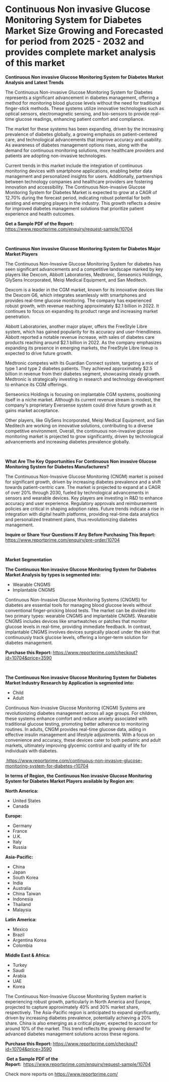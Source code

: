 <p><h1>Continuous Non invasive Glucose Monitoring System for Diabetes Market Size Growing and Forecasted for period from 2025 - 2032 and provides complete market analysis of this market</h1></p><p><strong>Continuous Non invasive Glucose Monitoring System for Diabetes Market Analysis and Latest Trends</strong></p>
<p><p>The Continuous Non-invasive Glucose Monitoring System for Diabetes represents a significant advancement in diabetes management, offering a method for monitoring blood glucose levels without the need for traditional finger-stick methods. These systems utilize innovative technologies such as optical sensors, electromagnetic sensing, and bio-sensors to provide real-time glucose readings, enhancing patient comfort and compliance.</p><p>The market for these systems has been expanding, driven by the increasing prevalence of diabetes globally, a growing emphasis on patient-centered care, and technological advancements that improve accuracy and usability. As awareness of diabetes management options rises, along with the demand for continuous monitoring solutions, more healthcare providers and patients are adopting non-invasive technologies.</p><p>Current trends in this market include the integration of continuous monitoring devices with smartphone applications, enabling better data management and personalized insights for users. Additionally, partnerships between technology companies and healthcare providers are fostering innovation and accessibility. The Continuous Non-invasive Glucose Monitoring System for Diabetes Market is expected to grow at a CAGR of 12.70% during the forecast period, indicating robust potential for both existing and emerging players in the industry. This growth reflects a desire for improved diabetes management solutions that prioritize patient experience and health outcomes.</p></p>
<p><strong>Get a Sample PDF of the Report:&nbsp;</strong> <a href="https://www.reportprime.com/enquiry/request-sample/10704?utm_campaign=2628&utm_medium=2&utm_source=Github&utm_content=ia&utm_term=20032025&utm_id=continuous-non-invasive-glucose-monitoring-system-for-diabetes">https://www.reportprime.com/enquiry/request-sample/10704</a></p>
<p>&nbsp;</p>
<p><strong>Continuous Non invasive Glucose Monitoring System for Diabetes Major Market Players</strong></p>
<p><p>The Continuous Non-Invasive Glucose Monitoring System for diabetes has seen significant advancements and a competitive landscape marked by key players like Dexcom, Abbott Laboratories, Medtronic, Senseonics Holdings, GlySens Incorporated, Meiqi Medical Equipment, and San Meditech.</p><p>Dexcom is a leader in the CGM market, known for its innovative devices like the Dexcom G6, which integrates seamlessly with smartphones and provides real-time glucose monitoring. The company has experienced robust growth, with revenue reaching approximately $2.1 billion in 2022. It continues to focus on expanding its product range and increasing market penetration.</p><p>Abbott Laboratories, another major player, offers the FreeStyle Libre system, which has gained popularity for its accuracy and user-friendliness. Abbott reported a notable revenue increase, with sales of diabetes care products reaching around $2.1 billion in 2022. As the company emphasizes expanding its presence in emerging markets, the FreeStyle Libre lineup is expected to drive future growth.</p><p>Medtronic competes with its Guardian Connect system, targeting a mix of type 1 and type 2 diabetes patients. They achieved approximately $2.5 billion in revenue from their diabetes segment, showcasing steady growth. Medtronic is strategically investing in research and technology development to enhance its CGM offerings.</p><p>Senseonics Holdings is focusing on implantable CGM systems, positioning itself in a niche market. Although its current revenue stream is modest, the company's proprietary Eversense system could drive future growth as it gains market acceptance.</p><p>Other players, like GlySens Incorporated, Meiqi Medical Equipment, and San Meditech are working on innovative solutions, contributing to a diverse competitive environment. Overall, the continuous non-invasive glucose monitoring market is projected to grow significantly, driven by technological advancements and increasing diabetes prevalence globally.</p></p>
<p>&nbsp;</p>
<p><strong>What Are The Key Opportunities For Continuous Non invasive Glucose Monitoring System for Diabetes Manufacturers?</strong></p>
<p><p>The Continuous Non-Invasive Glucose Monitoring (CNGM) market is poised for significant growth, driven by increasing diabetes prevalence and a shift towards patient-centric care. The market is projected to expand at a CAGR of over 20% through 2030, fueled by technological advancements in sensors and wearable devices. Key players are investing in R&D to enhance accuracy and user experience. Regulatory approvals and reimbursement policies are critical in shaping adoption rates. Future trends indicate a rise in integration with digital health platforms, providing real-time data analytics and personalized treatment plans, thus revolutionizing diabetes management.</p></p>
<p><strong>Inquire or Share Your Questions If Any Before Purchasing This Report:</strong> <a href="https://www.reportprime.com/enquiry/pre-order/10704?utm_campaign=2628&utm_medium=2&utm_source=Github&utm_content=ia&utm_term=20032025&utm_id=continuous-non-invasive-glucose-monitoring-system-for-diabetes">https://www.reportprime.com/enquiry/pre-order/10704</a></p>
<p>&nbsp;</p>
<p><strong>Market Segmentation</strong></p>
<p><strong>The Continuous Non invasive Glucose Monitoring System for Diabetes Market Analysis by types is segmented into:</strong></p>
<p><ul><li>Wearable CNGMS</li><li>Implantable CNGMS</li></ul></p>
<p><p>Continuous Non-Invasive Glucose Monitoring Systems (CNGMS) for diabetes are essential tools for managing blood glucose levels without conventional finger-pricking blood tests. The market can be divided into two primary types: wearable CNGMS and implantable CNGMS. Wearable CNGMS includes devices like smartwatches or patches that monitor glucose levels in real-time, providing immediate feedback. In contrast, implantable CNGMS involves devices surgically placed under the skin that continuously track glucose levels, offering a longer-term solution for diabetes management.</p></p>
<p><strong>Purchase this Report:&nbsp;</strong><a href="https://www.reportprime.com/checkout?id=10704&price=3590&utm_campaign=2628&utm_medium=2&utm_source=Github&utm_content=ia&utm_term=20032025&utm_id=continuous-non-invasive-glucose-monitoring-system-for-diabetes">https://www.reportprime.com/checkout?id=10704&price=3590</a></p>
<p>&nbsp;</p>
<p><strong>The Continuous Non invasive Glucose Monitoring System for Diabetes Market Industry Research by Application is segmented into:</strong></p>
<p><ul><li>Child</li><li>Adult</li></ul></p>
<p><p>Continuous Non-Invasive Glucose Monitoring (CNGM) Systems are revolutionizing diabetes management across all age groups. For children, these systems enhance comfort and reduce anxiety associated with traditional glucose testing, promoting better adherence to monitoring routines. In adults, CNGM provides real-time glucose data, aiding in effective insulin management and lifestyle adjustments. With a focus on convenience and accuracy, these devices cater to both pediatric and adult markets, ultimately improving glycemic control and quality of life for individuals with diabetes.</p></p>
<p><a href="https://www.reportprime.com/continuous-non-invasive-glucose-monitoring-system-for-diabetes-r10704?utm_campaign=2628&utm_medium=2&utm_source=Github&utm_content=ia&utm_term=20032025&utm_id=continuous-non-invasive-glucose-monitoring-system-for-diabetes">&nbsp;https://www.reportprime.com/continuous-non-invasive-glucose-monitoring-system-for-diabetes-r10704</a></p>
<p><strong>In terms of Region, the Continuous Non invasive Glucose Monitoring System for Diabetes Market Players available by Region are:</strong></p>
<p>
    <p> <strong> North America: </strong>
        <ul>
            <li>United States</li>
            <li>Canada</li>
        </ul>
        </p> 
    <p> <strong> Europe: </strong>
        <ul>
            <li>Germany</li>
            <li>France</li>
            <li>U.K.</li>
            <li>Italy</li>
            <li>Russia</li>
        </ul>
        </p> 
    <p> <strong> Asia-Pacific: </strong>
        <ul>
            <li>China</li>
            <li>Japan</li>
            <li>South Korea</li>
            <li>India</li>
            <li>Australia</li>
            <li>China Taiwan</li>
            <li>Indonesia</li>
            <li>Thailand</li>
            <li>Malaysia</li>
        </ul>
        </p> 
    <p> <strong> Latin America: </strong>
        <ul>
            <li>Mexico</li>
            <li>Brazil</li>
            <li>Argentina Korea</li>
            <li>Colombia</li>
        </ul>
        </p> 
    <p> <strong> Middle East & Africa: </strong>
        <ul>
            <li>Turkey</li>
            <li>Saudi</li>
            <li>Arabia</li>
            <li>UAE</li>
            <li>Korea</li>
        </ul>
    </p>
    </p>
<p><p>The Continuous Non-Invasive Glucose Monitoring System market is experiencing robust growth, particularly in North America and Europe, projected to capture approximately 40% and 30% market share, respectively. The Asia-Pacific region is anticipated to expand significantly, driven by increasing diabetes prevalence, potentially achieving a 20% share. China is also emerging as a critical player, expected to account for around 10% of the market. This trend reflects the growing demand for advanced diabetes management solutions across these regions.</p></p>
<p><strong>Purchase this Report: </strong><a href="https://www.reportprime.com/checkout?id=10704&price=3590&utm_campaign=2628&utm_medium=2&utm_source=Github&utm_content=ia&utm_term=20032025&utm_id=continuous-non-invasive-glucose-monitoring-system-for-diabetes">https://www.reportprime.com/checkout?id=10704&price=3590</a></p>
<p>&nbsp;<strong>Get a Sample PDF of the Report:&nbsp;&nbsp;</strong><a href="https://www.reportprime.com/enquiry/request-sample/10704?utm_campaign=2628&utm_medium=2&utm_source=Github&utm_content=ia&utm_term=20032025&utm_id=continuous-non-invasive-glucose-monitoring-system-for-diabetes">https://www.reportprime.com/enquiry/request-sample/10704</a></p>
<p><strong></strong></p>
<p>Check more reports on <a href="https://www.reportprime.com/?utm_campaign=2628&utm_medium=2&utm_source=Github&utm_content=ia&utm_term=20032025&utm_id=continuous-non-invasive-glucose-monitoring-system-for-diabetes">https://www.reportprime.com/</a></p>